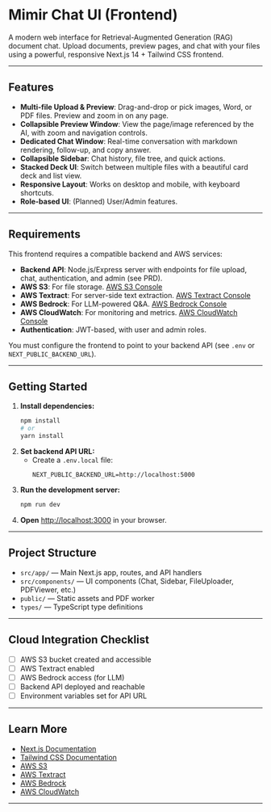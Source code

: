 # Mimir Chat UI (Frontend)

A modern web interface for Retrieval-Augmented Generation (RAG) document chat. Upload documents, preview pages, and chat with your files using a powerful, responsive Next.js 14 + Tailwind CSS frontend.

---

## Features

- **Multi-file Upload & Preview**: Drag-and-drop or pick images, Word, or PDF files. Preview and zoom in on any page.
- **Collapsible Preview Window**: View the page/image referenced by the AI, with zoom and navigation controls.
- **Dedicated Chat Window**: Real-time conversation with markdown rendering, follow-up, and copy answer.
- **Collapsible Sidebar**: Chat history, file tree, and quick actions.
- **Stacked Deck UI**: Switch between multiple files with a beautiful card deck and list view.
- **Responsive Layout**: Works on desktop and mobile, with keyboard shortcuts.
- **Role-based UI**: (Planned) User/Admin features.

---

## Requirements

This frontend requires a compatible backend and AWS services:

- **Backend API**: Node.js/Express server with endpoints for file upload, chat, authentication, and admin (see PRD).
- **AWS S3**: For file storage. [AWS S3 Console](https://s3.console.aws.amazon.com/s3/)
- **AWS Textract**: For server-side text extraction. [AWS Textract Console](https://console.aws.amazon.com/textract/)
- **AWS Bedrock**: For LLM-powered Q&A. [AWS Bedrock Console](https://console.aws.amazon.com/bedrock/)
- **AWS CloudWatch**: For monitoring and metrics. [AWS CloudWatch Console](https://console.aws.amazon.com/cloudwatch/)
- **Authentication**: JWT-based, with user and admin roles.

You must configure the frontend to point to your backend API (see `.env` or `NEXT_PUBLIC_BACKEND_URL`).

---

## Getting Started

1. **Install dependencies:**
   ```bash
   npm install
   # or
   yarn install
   ```
2. **Set backend API URL:**
   - Create a `.env.local` file:
     ```env
     NEXT_PUBLIC_BACKEND_URL=http://localhost:5000
     ```
3. **Run the development server:**
   ```bash
   npm run dev
   ```
4. **Open** [http://localhost:3000](http://localhost:3000) in your browser.

---

## Project Structure

- `src/app/` — Main Next.js app, routes, and API handlers
- `src/components/` — UI components (Chat, Sidebar, FileUploader, PDFViewer, etc.)
- `public/` — Static assets and PDF worker
- `types/` — TypeScript type definitions

---

## Cloud Integration Checklist

- [ ] AWS S3 bucket created and accessible
- [ ] AWS Textract enabled
- [ ] AWS Bedrock access (for LLM)
- [ ] Backend API deployed and reachable
- [ ] Environment variables set for API URL

---

## Learn More

- [Next.js Documentation](https://nextjs.org/docs)
- [Tailwind CSS Documentation](https://tailwindcss.com/docs)
- [AWS S3](https://s3.console.aws.amazon.com/s3/)
- [AWS Textract](https://console.aws.amazon.com/textract/)
- [AWS Bedrock](https://console.aws.amazon.com/bedrock/)
- [AWS CloudWatch](https://console.aws.amazon.com/cloudwatch/)

---
